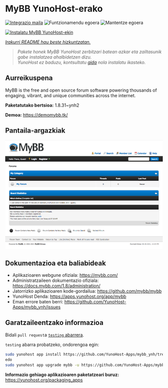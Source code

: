 <!--
Ohart ongi: README hau automatikoki sortu da <https://github.com/YunoHost/apps/tree/master/tools/readme_generator>ri esker
EZ editatu eskuz.
-->

# MyBB YunoHost-erako

[![Integrazio maila](https://dash.yunohost.org/integration/mybb.svg)](https://dash.yunohost.org/appci/app/mybb) ![Funtzionamendu egoera](https://ci-apps.yunohost.org/ci/badges/mybb.status.svg) ![Mantentze egoera](https://ci-apps.yunohost.org/ci/badges/mybb.maintain.svg)

[![Instalatu MyBB YunoHost-ekin](https://install-app.yunohost.org/install-with-yunohost.svg)](https://install-app.yunohost.org/?app=mybb)

*[Irakurri README hau beste hizkuntzatan.](./ALL_README.md)*

> *Pakete honek MyBB YunoHost zerbitzari batean azkar eta zailtasunik gabe instalatzea ahalbidetzen dizu.*  
> *YunoHost ez baduzu, kontsultatu [gida](https://yunohost.org/install) nola instalatu ikasteko.*

## Aurreikuspena

MyBB is the free and open source forum software powering thousands of engaging, vibrant, and unique communities across the internet.

**Paketatutako bertsioa:** 1.8.31~ynh2

**Demoa:** <https://demomybb.tk/>

## Pantaila-argazkiak

![MyBB(r)en pantaila-argazkia](./doc/screenshots/screenshot.png)

## Dokumentazioa eta baliabideak

- Aplikazioaren webgune ofiziala: <https://mybb.com/>
- Administratzaileen dokumentazio ofiziala: <https://docs.mybb.com/1.8/administration/>
- Jatorrizko aplikazioaren kode-gordailua: <https://github.com/mybb/mybb>
- YunoHost Denda: <https://apps.yunohost.org/app/mybb>
- Eman errore baten berri: <https://github.com/YunoHost-Apps/mybb_ynh/issues>

## Garatzaileentzako informazioa

Bidali `pull request`a [`testing` abarrera](https://github.com/YunoHost-Apps/mybb_ynh/tree/testing).

`testing` abarra probatzeko, ondorengoa egin:

```bash
sudo yunohost app install https://github.com/YunoHost-Apps/mybb_ynh/tree/testing --debug
edo
sudo yunohost app upgrade mybb -u https://github.com/YunoHost-Apps/mybb_ynh/tree/testing --debug
```

**Informazio gehiago aplikazioaren paketatzeari buruz:** <https://yunohost.org/packaging_apps>
